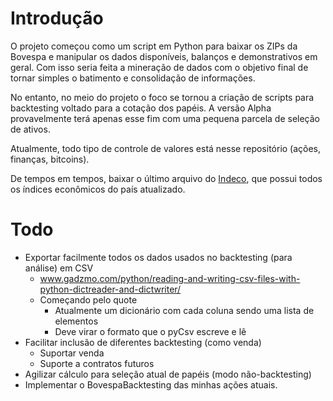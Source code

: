 # Introdução

O projeto começou como um script em Python para baixar os ZIPs da Bovespa e manipular os dados disponíveis, balanços e demonstrativos em geral. Com isso seria feita a mineração de dados com o objetivo final de tornar simples o batimento e consolidação de informações.

No entanto, no meio do projeto o foco se tornou a criação de scripts para backtesting voltado para a cotação dos papéis. A versão Alpha provavelmente terá apenas esse fim com uma pequena parcela de seleção de ativos.

Atualmente, todo tipo de controle de valores está nesse repositório (ações, finanças, bitcoins).

De tempos em tempos, baixar o último arquivo do [Indeco](http://www.bcb.gov.br/pec/Indeco/Port/indeco.asp), que possui todos os índices econômicos do país atualizado.


# Todo

- Exportar facilmente todos os dados usados no backtesting (para análise) em CSV
  - www.gadzmo.com/python/reading-and-writing-csv-files-with-python-dictreader-and-dictwriter/
  - Começando pelo quote
    - Atualmente um dicionário com cada coluna sendo uma lista de elementos
    - Deve virar o formato que o pyCsv escreve e lê
- Facilitar inclusão de diferentes backtesting (como venda)
  - Suportar venda
  - Suporte a contratos futuros
- Agilizar cálculo para seleção atual de papéis (modo não-backtesting)
- Implementar o BovespaBacktesting das minhas ações atuais.

